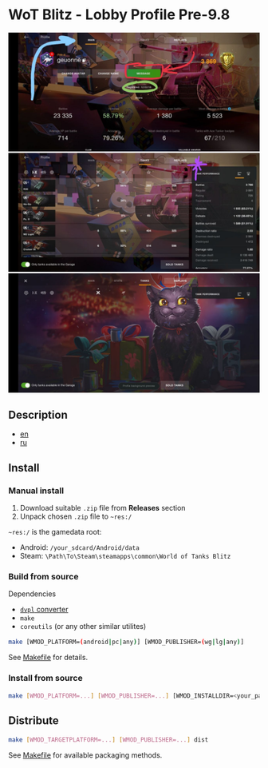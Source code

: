 # WoT Blitz - Lobby Profile Pre-9.8

![](public/media/main_tab.jpg)
![](public/media/tanks_tab.jpg)
![](public/media/profile_background_preview.jpg)

## Description
* [en](public/desc/en.txt)
* [ru](public/desc/ru.txt)

## Install
### Manual install
1. Download suitable `.zip` file from **Releases** section
2. Unpack chosen `.zip` file to `~res:/`

`~res:/` is the gamedata root:
- Android: `/your_sdcard/Android/data`
- Steam: `\Path\To\Steam\steamapps\common\World of Tanks Blitz`

### Build from source

Dependencies
- [`dvpl` converter](https://github.com/Tankerch/dvpl_converter)
- `make`
- `coreutils` (or any other similar utilites)

```sh
make [WMOD_PLATFORM=(android|pc|any)] [WMOD_PUBLISHER=(wg|lg|any)]
```
See [Makefile](Makefile) for details.

### Install from source
```sh
make [WMOD_PLATFORM=...] [WMOD_PUBLISHER=...] [WMOD_INSTALLDIR=<your_path_to_game>] install
```

## Distribute
```sh
make [WMOD_TARGETPLATFORM=...] [WMOD_PUBLISHER=...] dist
```
See [Makefile](Makefile) for available packaging methods.
